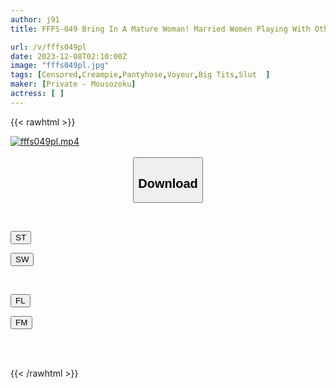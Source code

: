 ```yaml
---
author: j91
title: FFFS-049 Bring In A Mature Woman! Married Women Playing With Other People's Dicks All About The Voyeur Document 46 - Sexual Activities Of Married Women In Their 30s Who Are In The Prime Of Sex - Ms. Sena, D Cup, 38 Years Old, A Lewd Wife Who Opens Her Stuffy Crotch And Wants A Dick Ms. Ryoko, F Cup, 33 Years Old, Perverted Wife Who Can't Stand It And Is A Slut

url: /v/fffs049pl
date: 2023-12-08T02:10:00Z
image: "fffs049pl.jpg"
tags: [Censored,Creampie,Pantyhose,Voyeur,Big Tits,Slut	 ]
maker: [Private - Mousozoku]
actress: [ ]
---
```



{{< rawhtml >}}

<div class="video" data-videoid="PJRo4b4Z2zF0QWD">
    <a href="javascript:;">
        <img src="/v/fffs049pl/fffs049pl.jpg" width="WIDTH" height="HEIGHT" alt="fffs049pl.mp4" loading="lazy">
    </a>
</div>

<script type="text/javascript" src="https://j91.asia/asset/on-demand-st.js"></script>

<br>
  <link rel="stylesheet" href="https://j91.asia/asset/bs5.css">
  
  <center>
  <button class="btn btn-primary" type="button" data-bs-toggle="collapse" data-bs-target=".multi-collapse" aria-expanded="false" aria-controls="multiCollapseExample1 multiCollapseExample2"><h2>Download</h2></button></center>
</p>
<div class="row">
  <div class="col">
    <div class="collapse multi-collapse" id="multiCollapseExample1">
      <div class="card card-body">
	      	      <br>
<div class="buttons">  
<p><a href="https://streamtape.to/v/PJRo4b4Z2zF0QWD" target="_blank"><button class="btn-hover color-3"><i class="fa fa-download"></i> ST</button></a></p>
<p><a href="https://flaswish.com/mo9qse1wgclj" target="_blank"><button class="btn-hover color-2"><i class="fa fa-download"></i> SW</button></a></p></div>
    </div>
  </div>
</div>
  <div class="col">
    <div class="collapse multi-collapse" id="multiCollapseExample2">
      <div class="card card-body">
	      <br>
<div class="buttons">
<p><a href="https://filelions.site/f/b5fbcr0ps7t3" target="_blank"><button class="btn-hover color-9"><i class="fa fa-download"></i> FL</button></a></p>
<p><a href="https://filemoon.sx/d/fl3gky2pnb43" target="_blank"><button class="btn-hover color-8"><i class="fa fa-download"></i> FM</button></a></p></div>
<br><br>
      </div>
    </div>
  </div>
</div>

{{< /rawhtml >}}